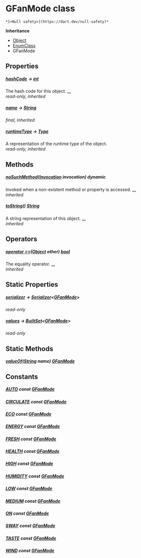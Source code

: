 


# GFanMode class






    *[<Null safety>](https://dart.dev/null-safety)*





**Inheritance**

- [Object](https://api.flutter.dev/flutter/dart-core/Object-class.html)
- [EnumClass](https://pub.dev/documentation/built_value/8.1.4/built_value/EnumClass-class.html)
- GFanMode







## Properties

##### [hashCode](https://api.flutter.dev/flutter/dart-core/Object/hashCode.html) &#8594; [int](https://api.flutter.dev/flutter/dart-core/int-class.html)



The hash code for this object. [...](https://api.flutter.dev/flutter/dart-core/Object/hashCode.html)  
_read-only, inherited_



##### [name](https://pub.dev/documentation/built_value/8.1.4/built_value/EnumClass/name.html) &#8594; [String](https://api.flutter.dev/flutter/dart-core/String-class.html)



   
_final, inherited_



##### [runtimeType](https://api.flutter.dev/flutter/dart-core/Object/runtimeType.html) &#8594; [Type](https://api.flutter.dev/flutter/dart-core/Type-class.html)



A representation of the runtime type of the object.   
_read-only, inherited_




## Methods

##### [noSuchMethod](https://api.flutter.dev/flutter/dart-core/Object/noSuchMethod.html)([Invocation](https://api.flutter.dev/flutter/dart-core/Invocation-class.html) invocation) dynamic



Invoked when a non-existent method or property is accessed. [...](https://api.flutter.dev/flutter/dart-core/Object/noSuchMethod.html)  
_inherited_



##### [toString](https://pub.dev/documentation/built_value/8.1.4/built_value/EnumClass/toString.html)() [String](https://api.flutter.dev/flutter/dart-core/String-class.html)



A string representation of this object. [...](https://pub.dev/documentation/built_value/8.1.4/built_value/EnumClass/toString.html)  
_inherited_




## Operators

##### [operator ==](https://api.flutter.dev/flutter/dart-core/Object/operator_equals.html)([Object](https://api.flutter.dev/flutter/dart-core/Object-class.html) other) [bool](https://api.flutter.dev/flutter/dart-core/bool-class.html)



The equality operator. [...](https://api.flutter.dev/flutter/dart-core/Object/operator_equals.html)  
_inherited_




## Static Properties

##### [serializer](../third_party_yonomi_graphql_schema_schema.docs.schema.gql/GFanMode/serializer.md) &#8594; [Serializer](https://pub.dev/documentation/built_value/8.1.4/serializer/Serializer-class.html)&lt;[GFanMode](../third_party_yonomi_graphql_schema_schema.docs.schema.gql/GFanMode-class.md)>



   
_read-only_



##### [values](../third_party_yonomi_graphql_schema_schema.docs.schema.gql/GFanMode/values.md) &#8594; [BuiltSet](https://pub.dev/documentation/built_collection/5.1.1/built_collection/BuiltSet-class.html)&lt;[GFanMode](../third_party_yonomi_graphql_schema_schema.docs.schema.gql/GFanMode-class.md)>



   
_read-only_




## Static Methods

##### [valueOf](../third_party_yonomi_graphql_schema_schema.docs.schema.gql/GFanMode/valueOf.md)([String](https://api.flutter.dev/flutter/dart-core/String-class.html) name) [GFanMode](../third_party_yonomi_graphql_schema_schema.docs.schema.gql/GFanMode-class.md)



   





## Constants

##### [AUTO](../third_party_yonomi_graphql_schema_schema.docs.schema.gql/GFanMode/AUTO-constant.md) const [GFanMode](../third_party_yonomi_graphql_schema_schema.docs.schema.gql/GFanMode-class.md)



   




##### [CIRCULATE](../third_party_yonomi_graphql_schema_schema.docs.schema.gql/GFanMode/CIRCULATE-constant.md) const [GFanMode](../third_party_yonomi_graphql_schema_schema.docs.schema.gql/GFanMode-class.md)



   




##### [ECO](../third_party_yonomi_graphql_schema_schema.docs.schema.gql/GFanMode/ECO-constant.md) const [GFanMode](../third_party_yonomi_graphql_schema_schema.docs.schema.gql/GFanMode-class.md)



   




##### [ENERGY](../third_party_yonomi_graphql_schema_schema.docs.schema.gql/GFanMode/ENERGY-constant.md) const [GFanMode](../third_party_yonomi_graphql_schema_schema.docs.schema.gql/GFanMode-class.md)



   




##### [FRESH](../third_party_yonomi_graphql_schema_schema.docs.schema.gql/GFanMode/FRESH-constant.md) const [GFanMode](../third_party_yonomi_graphql_schema_schema.docs.schema.gql/GFanMode-class.md)



   




##### [HEALTH](../third_party_yonomi_graphql_schema_schema.docs.schema.gql/GFanMode/HEALTH-constant.md) const [GFanMode](../third_party_yonomi_graphql_schema_schema.docs.schema.gql/GFanMode-class.md)



   




##### [HIGH](../third_party_yonomi_graphql_schema_schema.docs.schema.gql/GFanMode/HIGH-constant.md) const [GFanMode](../third_party_yonomi_graphql_schema_schema.docs.schema.gql/GFanMode-class.md)



   




##### [HUMIDITY](../third_party_yonomi_graphql_schema_schema.docs.schema.gql/GFanMode/HUMIDITY-constant.md) const [GFanMode](../third_party_yonomi_graphql_schema_schema.docs.schema.gql/GFanMode-class.md)



   




##### [LOW](../third_party_yonomi_graphql_schema_schema.docs.schema.gql/GFanMode/LOW-constant.md) const [GFanMode](../third_party_yonomi_graphql_schema_schema.docs.schema.gql/GFanMode-class.md)



   




##### [MEDIUM](../third_party_yonomi_graphql_schema_schema.docs.schema.gql/GFanMode/MEDIUM-constant.md) const [GFanMode](../third_party_yonomi_graphql_schema_schema.docs.schema.gql/GFanMode-class.md)



   




##### [ON](../third_party_yonomi_graphql_schema_schema.docs.schema.gql/GFanMode/ON-constant.md) const [GFanMode](../third_party_yonomi_graphql_schema_schema.docs.schema.gql/GFanMode-class.md)



   




##### [SWAY](../third_party_yonomi_graphql_schema_schema.docs.schema.gql/GFanMode/SWAY-constant.md) const [GFanMode](../third_party_yonomi_graphql_schema_schema.docs.schema.gql/GFanMode-class.md)



   




##### [TASTE](../third_party_yonomi_graphql_schema_schema.docs.schema.gql/GFanMode/TASTE-constant.md) const [GFanMode](../third_party_yonomi_graphql_schema_schema.docs.schema.gql/GFanMode-class.md)



   




##### [WIND](../third_party_yonomi_graphql_schema_schema.docs.schema.gql/GFanMode/WIND-constant.md) const [GFanMode](../third_party_yonomi_graphql_schema_schema.docs.schema.gql/GFanMode-class.md)



   









